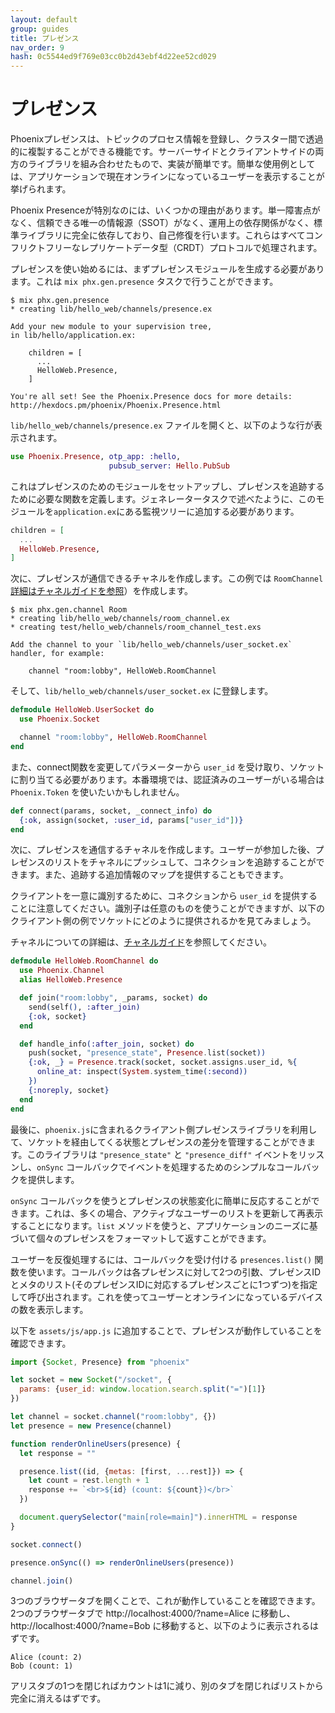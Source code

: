 ```yaml
---
layout: default
group: guides
title: プレゼンス
nav_order: 9
hash: 0c5544ed9f769e03cc0b2d43ebf4d22ee52cd029
---
```


# プレゼンス

Phoenixプレゼンスは、トピックのプロセス情報を登録し、クラスター間で透過的に複製することができる機能です。サーバーサイドとクライアントサイドの両方のライブラリを組み合わせたもので、実装が簡単です。簡単な使用例としては、アプリケーションで現在オンラインになっているユーザーを表示することが挙げられます。 

Phoenix Presenceが特別なのには、いくつかの理由があります。単一障害点がなく、信頼できる唯一の情報源（SSOT）がなく、運用上の依存関係がなく、標準ライブラリに完全に依存しており、自己修復を行います。これらはすべてコンフリクトフリーなレプリケートデータ型（CRDT）プロトコルで処理されます。 

プレゼンスを使い始めるには、まずプレゼンスモジュールを生成する必要があります。これは `mix phx.gen.presence` タスクで行うことができます。 

```console
$ mix phx.gen.presence
* creating lib/hello_web/channels/presence.ex

Add your new module to your supervision tree,
in lib/hello/application.ex:

    children = [
      ...
      HelloWeb.Presence,
    ]

You're all set! See the Phoenix.Presence docs for more details:
http://hexdocs.pm/phoenix/Phoenix.Presence.html
```

`lib/hello_web/channels/presence.ex` ファイルを開くと、以下のような行が表示されます。

```elixir
use Phoenix.Presence, otp_app: :hello,
                      pubsub_server: Hello.PubSub
```

これはプレゼンスのためのモジュールをセットアップし、プレゼンスを追跡するために必要な関数を定義します。ジェネレータータスクで述べたように、このモジュールを`application.ex`にある監視ツリーに追加する必要があります。

```elixir
children = [
  ...
  HelloWeb.Presence,
]
```

次に、プレゼンスが通信できるチャネルを作成します。この例では `RoomChannel` [詳細はチャネルガイドを参照](channels.html)）を作成します。

```console
$ mix phx.gen.channel Room
* creating lib/hello_web/channels/room_channel.ex
* creating test/hello_web/channels/room_channel_test.exs

Add the channel to your `lib/hello_web/channels/user_socket.ex` handler, for example:

    channel "room:lobby", HelloWeb.RoomChannel
```

そして、`lib/hello_web/channels/user_socket.ex` に登録します。

```elixir
defmodule HelloWeb.UserSocket do
  use Phoenix.Socket

  channel "room:lobby", HelloWeb.RoomChannel
end
```

また、connect関数を変更してパラメーターから `user_id` を受け取り、ソケットに割り当てる必要があります。本番環境では、認証済みのユーザーがいる場合は `Phoenix.Token` を使いたいかもしれません。

```elixir
def connect(params, socket, _connect_info) do
  {:ok, assign(socket, :user_id, params["user_id"])}
end
```

次に、プレゼンスを通信するチャネルを作成します。ユーザーが参加した後、プレゼンスのリストをチャネルにプッシュして、コネクションを追跡することができます。また、追跡する追加情報のマップを提供することもできます。

クライアントを一意に識別するために、コネクションから `user_id` を提供することに注意してください。識別子は任意のものを使うことができますが、以下のクライアント側の例でソケットにどのように提供されるかを見てみましょう。

チャネルについての詳細は、[チャネルガイド](channels.html)を参照してください。


```elixir
defmodule HelloWeb.RoomChannel do
  use Phoenix.Channel
  alias HelloWeb.Presence

  def join("room:lobby", _params, socket) do
    send(self(), :after_join)
    {:ok, socket}
  end

  def handle_info(:after_join, socket) do
    push(socket, "presence_state", Presence.list(socket))
    {:ok, _} = Presence.track(socket, socket.assigns.user_id, %{
      online_at: inspect(System.system_time(:second))
    })
    {:noreply, socket}
  end
end
```

最後に、`phoenix.js`に含まれるクライアント側プレゼンスライブラリを利用して、ソケットを経由してくる状態とプレゼンスの差分を管理することができます。このライブラリは `"presence_state"` と `"presence_diff"` イベントをリッスンし、`onSync` コールバックでイベントを処理するためのシンプルなコールバックを提供します。

`onSync` コールバックを使うとプレゼンスの状態変化に簡単に反応することができます。これは、多くの場合、アクティブなユーザーのリストを更新して再表示することになります。`list` メソッドを使うと、アプリケーションのニーズに基づいて個々のプレゼンスをフォーマットして返すことができます。

ユーザーを反復処理するには、コールバックを受け付ける `presences.list()` 関数を使います。コールバックは各プレゼンスに対して2つの引数、プレゼンスIDとメタのリスト(そのプレゼンスIDに対応するプレゼンスごとに1つずつ)を指定して呼び出されます。これを使ってユーザーとオンラインになっているデバイスの数を表示します。

以下を `assets/js/app.js` に追加することで、プレゼンスが動作していることを確認できます。

```javascript
import {Socket, Presence} from "phoenix"

let socket = new Socket("/socket", {
  params: {user_id: window.location.search.split("=")[1]}
})

let channel = socket.channel("room:lobby", {})
let presence = new Presence(channel)

function renderOnlineUsers(presence) {
  let response = ""

  presence.list((id, {metas: [first, ...rest]}) => {
    let count = rest.length + 1
    response += `<br>${id} (count: ${count})</br>`
  })

  document.querySelector("main[role=main]").innerHTML = response
}

socket.connect()

presence.onSync(() => renderOnlineUsers(presence))

channel.join()
```

3つのブラウザータブを開くことで、これが動作していることを確認できます。2つのブラウザータブで http://localhost:4000/?name=Alice に移動し、 http://localhost:4000/?name=Bob に移動すると、以下のように表示されるはずです。 

```plaintext
Alice (count: 2)
Bob (count: 1)
```

アリスタブの1つを閉じればカウントは1に減り、別のタブを閉じればリストから完全に消えるはずです。
